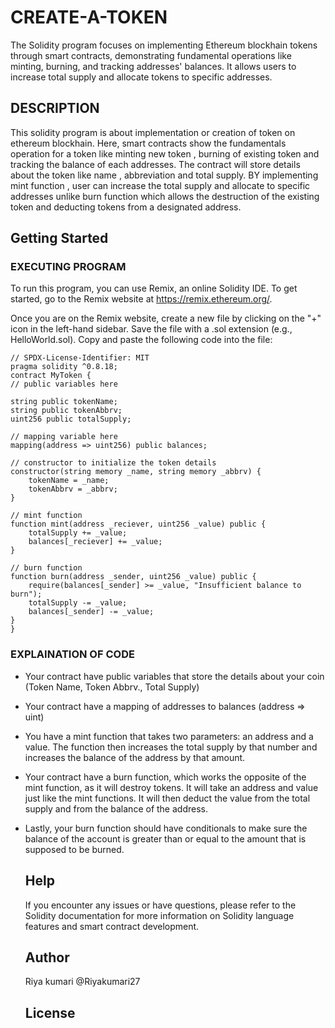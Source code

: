# CREATE-A-TOKEN

The Solidity program focuses on implementing Ethereum blockhain tokens through smart contracts, 
demonstrating fundamental operations like minting, burning, and tracking addresses' balances. 
It allows users to increase total supply and allocate tokens to specific addresses.

## DESCRIPTION

This  solidity program is about implementation or creation of token  on ethereum blockhain.
Here, smart contracts show the fundamentals operation for a token like minting new token ,
burning of existing  token  and tracking the balance of each addresses. The contract will 
store details about the token like name , abbreviation and total supply. BY implementing 
mint function , user can increase the total supply and allocate to specific addresses unlike 
burn function which allows the destruction of the existing token and deducting tokens from a 
designated address.

## Getting Started

### EXECUTING PROGRAM

To run this program, you can use Remix, an online Solidity IDE. To get started, go to the Remix website at https://remix.ethereum.org/.

Once you are on the Remix website, create a new file by clicking on the "+" icon in the left-hand sidebar. Save the file with a .sol extension (e.g., HelloWorld.sol). Copy and paste the following code into the file:



    // SPDX-License-Identifier: MIT
    pragma solidity ^0.8.18;
    contract MyToken {
    // public variables here
    
    string public tokenName;
    string public tokenAbbrv;
    uint256 public totalSupply;

    // mapping variable here
    mapping(address => uint256) public balances;

    // constructor to initialize the token details
    constructor(string memory _name, string memory _abbrv) {
        tokenName = _name;
        tokenAbbrv = _abbrv;
    }

    // mint function
    function mint(address _reciever, uint256 _value) public {
        totalSupply += _value;
        balances[_reciever] += _value;
    }

    // burn function
    function burn(address _sender, uint256 _value) public {
        require(balances[_sender] >= _value, "Insufficient balance to burn");
        totalSupply -= _value;
        balances[_sender] -= _value;
    }
    }



   ### EXPLAINATION OF CODE

* Your contract  have public variables that store the details about your coin (Token Name, Token Abbrv., Total Supply)
* Your contract  have a mapping of addresses to balances (address => uint)
* You have a mint function that takes two parameters: an address and a value. 
   The function then increases the total supply by that number and increases the balance 
   of the address by that amount.
* Your contract  have a burn function, which works the opposite of the mint function, as it will destroy tokens. 
   It will take an address and value just like the mint functions. It will then deduct the value from the total supply 
   and from the balance of the address.
* Lastly, your burn function should have conditionals to make sure the balance of the account is greater than or equal 
   to the amount that is supposed to be burned.

  ## Help

  If you encounter any issues or have questions, please refer to the Solidity documentation for more information on
  Solidity language features and smart contract development.

  ## Author
  
  Riya kumari @Riyakumari27

  ## License
  


   








